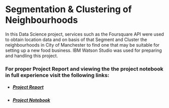 # Segmentation & Clustering of Neighbourhoods

In this Data Science project, services such as the Foursquare API were used to obtain location data and on 
basis of that Segment and Cluster the neighbourhoods in City of Manchester to find one that may
be suitable for setting up a new food business.
IBM Watson Studio was used for preparing and handling this project.

<h3>For proper Project Report and viewing the the project notebook in full experience visit the following links:</h3>


- <h5><a href='https://dataplatform.cloud.ibm.com/analytics/notebooks/v2/343443e2-ddca-426d-9cee-8cf5c1790a12/view?access_token=f641c7a5b538e557e8df81b44701689a67496f88862e3d349ec49abf642b7adb'>Project Report</a></h5>
- <h5><a href='https://dataplatform.cloud.ibm.com/analytics/notebooks/v2/6f87c871-365d-4cf2-980a-b40f9f51b52d/view?access_token=3065301540036ad25939740e745e096e328e31ea19e3a97846be35c780aba86b'>Project Notebook</a></h5>
